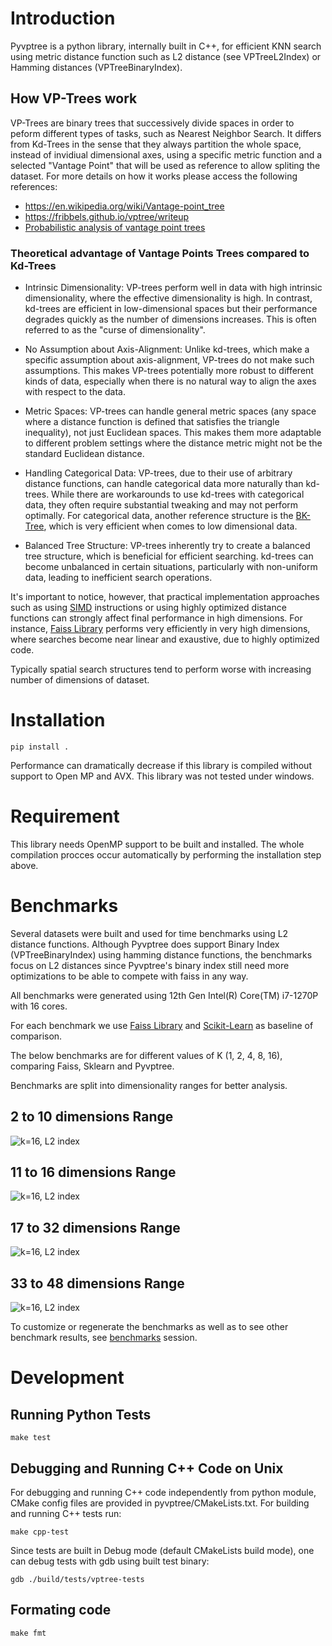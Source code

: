 # Introduction

Pyvptree is a python library, internally built in C++, for efficient KNN search using metric distance function such as L2 distance (see VPTreeL2Index) or Hamming distances (VPTreeBinaryIndex). 

## How VP-Trees work

VP-Trees are binary trees that successively divide spaces in order to peform different types of tasks, such as Nearest Neighbor Search. It differs from Kd-Trees in the sense that they always partition the whole space, instead of invidiual dimensional axes, using a specific metric function and a selected "Vantage Point" that will be used as reference to allow spliting the dataset. For more details on how it works please access the following references:

- https://en.wikipedia.org/wiki/Vantage-point_tree 
- https://fribbels.github.io/vptree/writeup 
- [Probabilistic analysis of vantage point trees](https://www.vmsta.org/journal/VMSTA/article/219/file/pdf)

### Theoretical advantage of Vantage Points Trees compared to Kd-Trees

- Intrinsic Dimensionality: VP-trees perform well in data with high intrinsic dimensionality, where the effective dimensionality is high. In contrast, kd-trees are efficient in low-dimensional spaces but their performance degrades quickly as the number of dimensions increases. This is often referred to as the "curse of dimensionality".

- No Assumption about Axis-Alignment: Unlike kd-trees, which make a specific assumption about axis-alignment, VP-trees do not make such assumptions. This makes VP-trees potentially more robust to different kinds of data, especially when there is no natural way to align the axes with respect to the data.

- Metric Spaces: VP-trees can handle general metric spaces (any space where a distance function is defined that satisfies the triangle inequality), not just Euclidean spaces. This makes them more adaptable to different problem settings where the distance metric might not be the standard Euclidean distance.

- Handling Categorical Data: VP-trees, due to their use of arbitrary distance functions, can handle categorical data more naturally than kd-trees. While there are workarounds to use kd-trees with categorical data, they often require substantial tweaking and may not perform optimally. For categorical data, another reference structure is the [BK-Tree](https://en.wikipedia.org/wiki/BK-tree), which is very efficient when comes to low dimensional data.

- Balanced Tree Structure: VP-trees inherently try to create a balanced tree structure, which is beneficial for efficient searching. kd-trees can become unbalanced in certain situations, particularly with non-uniform data, leading to inefficient search operations.

It's important to notice, however, that practical implementation approaches such as using [SIMD](https://en.wikipedia.org/wiki/Single_instruction,_multiple_data) instructions or using highly optimized distance functions can strongly affect final performance in high dimensions. For instance, [Faiss Library](https://github.com/facebookresearch/faiss) performs very efficiently in very high dimensions, where searches become near linear and exaustive, due to highly optimized code.

Typically spatial search structures tend to perform worse with increasing number of dimensions of dataset.


# Installation

```console
pip install .
```

Performance can dramatically decrease if this library is compiled without support to Open MP and AVX. This library was not tested under windows.

# Requirement

This library needs OpenMP support to be built and installed. The whole compilation procces occur automatically by performing the installation step above.

# Benchmarks

Several datasets were built and used for time benchmarks using L2 distance functions. Although Pyvptree does support Binary Index (VPTreeBinaryIndex) using hamming distance functions,
the benchmarks focus on L2 distances since Pyvptree's binary index still need more optimizations to be able to compete with faiss in any way.

All benchmarks were generated using 12th Gen Intel(R) Core(TM) i7-1270P with 16 cores.

For each benchmark we use [Faiss Library](https://github.com/facebookresearch/faiss) and [Scikit-Learn](https://scikit-learn.org/stable/install.html) as baseline of comparison.

The below benchmarks are for different values of K (1, 2, 4, 8, 16), comparing Faiss, Sklearn and Pyvptree.

Benchmarks are split into dimensionality ranges for better analysis.


## 2 to 10 dimensions Range

![k=16, L2 index](docs/img/from_2_to_10/VPTreeL2Index_k_16.png "K=16, L2 index")

## 11 to 16 dimensions Range

![k=16, L2 index](docs/img/from_11_to_16/VPTreeL2Index_k_16.png "K=16, L2 index")

## 17 to 32 dimensions Range
![k=16, L2 index](docs/img/from_17_to_32/VPTreeL2Index_k_16.png "K=16, L2 index")

## 33 to 48 dimensions Range

![k=16, L2 index](docs/img/from_33_to_48/VPTreeL2Index_k_16.png "K=16, L2 index")

To customize or regenerate the benchmarks as well as to see other benchmark results, see [benchmarks](./pyvptree/benchmark/README.md) session.

# Development

## Running Python Tests

```
make test
```

## Debugging and Running C++ Code on Unix

For debugging and running C++ code independently from python module, CMake config files are provided in pyvptree/CMakeLists.txt.
For building and running C++ tests run:

```
make cpp-test

```

Since tests are built in Debug mode (default CMakeLists build mode), one can debug tests with gdb using built test binary:

```
gdb ./build/tests/vptree-tests
```

## Formating code

```
make fmt
```

